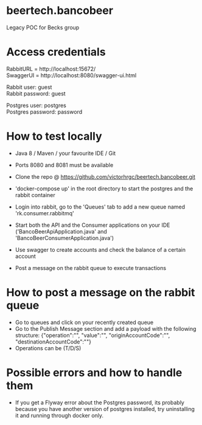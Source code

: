 # beertech.bancobeer
Legacy POC for Becks group

# Access credentials
RabbitURL = http://localhost:15672/  
SwaggerUI = http://localhost:8080/swagger-ui.html

Rabbit user: guest  
Rabbit password: guest  

Postgres user: postgres  
Postgres password: password  

# How to test locally
- Java 8 / Maven / your favourite IDE / Git
- Ports 8080 and 8081 must be available
- Clone the repo @ https://github.com/victorhrgc/beertech.bancobeer.git
- 'docker-compose up' in the root directory to start the postgres and the rabbit container
- Login into rabbit, go to the 'Queues' tab to add a new queue named 'rk.consumer.rabbitmq'

- Start both the API and the Consumer applications on your IDE ('BancoBeerApiApplication.java' and 'BancoBeerConsumerApplication.java')

- Use swagger to create accounts and check the balance of a certain account

- Post a message on the rabbit queue to execute transactions


# How to post a message on the rabbit queue
- Go to queues and click on your recently created queue
- Go to the Publish Message section and add a payload with the following structure: {"operation":"", "value":"", "originAccountCode":"", "destinationAccountCode":""}
- Operations can be (T/D/S)


# Possible errors and how to handle them
- If you get a Flyway error about the Postgres password, its probably because you have another version of postgres installed, try uninstalling it and running through docker only.


